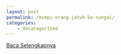 ```yaml
---
layout: post
permalink: /mimpi-orang-jatuh-ke-sungai/
categories:
    - Uncategorized
---
```


[Baca Selengkapnya](/03)